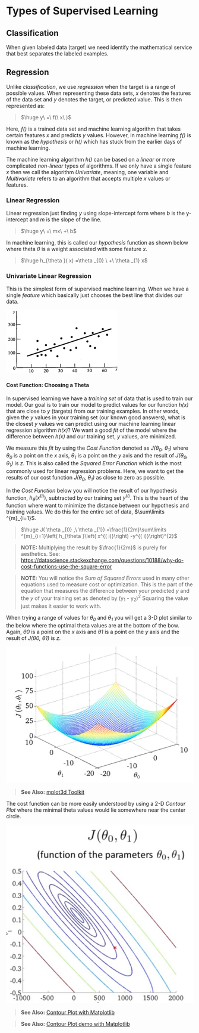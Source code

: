 # Types of Supervised Learning

## Classification

When given labeled data (target) we need identify the mathematical service that best separates the labeled examples.

## Regression

Unlike _classification_, we use *regression* when the target is a range of possible values. When representing these data sets, _x_ denotes the features of the data set and _y_ denotes the target, or predicted value. This is then represented as:

> $\huge y\ =\ f(\ x\ )$

Here, *f()* is a trained data set and machine learning algorithm that takes certain features *x* and predicts *y* values. However, in machine learning *f()* is known as the *hypothesis* or *h()* which has stuck from the earlier days of machine learning.

The machine learning algorithm *h()* can be based on a *linear* or more complicated *non-linear* types of algorithms. If we only have a single feature *x* then we call the algorithm *Univariate*, meaning, one variable and *Multivariate* refers to an algorithm that accepts multiple *x* values or features.

### Linear Regression

Linear regression just finding *y* using slope-intercept form where *b* is the y-intercept and *m* is the slope of the line.

> $\huge y\ =\ mx\ +\ b$

In machine learning, this is called our *hypothesis* function as shown below where theta *θ* is a weight associated with some feature *x*.

> $\huge h_{\theta }( x) =\theta _{0} \ +\ \theta _{1} x$

### Univariate Linear Regression

This is the simplest form of supervised machine learning. When we have a single *feature* which basically just chooses the best line that divides our data.

![Linear Regression](https://github.com/harperd/machine-learning/raw/master/images/linear-regression.png)

#### Cost Function: Choosing a Theta

In supervised learning we have a *training set* of data that is used to train our model. Our goal is to train our model to predict values for our function *h(x)* that are close to *y* (targets) from our training examples. In other words, given the *y* values in your training set (our known good answers), what is the closest *y* values we can predict using our machine learning linear regression algorithm *h(x)*? We want a good *fit* of the model where the difference between *h(x)* and our training set, *y* values, are minimized. 

We measure this _fit_ by using the *Cost Function* denoted as *J(θ<sub>0</sub>, θ<sub>1</sub>)* where *θ<sub>0</sub>* is a point on the *x* axis, *θ<sub>1</sub>* is a point on the *y* axis and the result of *J(θ<sub>0</sub>, θ<sub>1</sub>)* is *z*. This is also called the *Squared Error Function* which is the most commonly used for linear regression problems. Here, we want to get the results of our cost function *J(θ<sub>0</sub>, θ<sub>1</sub>)* as close to zero as possible.

In the _Cost Function_ below you will notice the result of our hypothesis function, $h_{\theta }\left( x^{( i)}\right)$, subtracted by our training set $y^{( i)}$. This is the heart of the function where want to minimize the distance between our hypothesis and training values. We do this for the entire set of data, $\sum\limits ^{m}_{i=1}$.

> $\huge J( \theta _{0} ,\ \theta _{1}) =\frac{1}{2m}\sum\limits ^{m}_{i=1}\left( h_{\theta }\left( x^{( i)}\right) -y^{( i)}\right)^{2}$

> **NOTE:** Multiplying the result by $\frac{1}{2m}$ is purely for aesthetics. See: https://datascience.stackexchange.com/questions/10188/why-do-cost-functions-use-the-square-error

> **NOTE:** You will notice the *Sum of Squared Errors* used in many other equations used to measure cost or optimization. This is the part of the equation that measures the difference between your predicted *y* and the *y* of your training set as denoted by (y<sub>1</sub> - y<sub>2</sub>)$^2$ Squaring the value just makes it easier to work with.

When trying a range of values for *θ<sub>0</sub>* and *θ<sub>1</sub>* you will get a 3-D plot similar to the below where the optimal theta values are at the bottom of the bow. Again, *θ0* is a point on the *x* axis and *θ1* is a point on the *y* axis and the result of *J(θ0, θ1)* is *z*.

![](https://github.com/harperd/machine-learning/raw/master/images/cost-function-plot.jpg)

> **See Also:** [mplot3d Toolkit](https://matplotlib.org/tutorials/toolkits/mplot3d.html)

The cost function can be more easily understood by using a 2-D *Contour Plot* where the minimal theta values would lie somewhere near the center circle.

![](https://github.com/harperd/machine-learning/raw/master/images/cost-function-contour-plot.jpg)

> **See Also:** [Contour Plot with Matplotlib](https://matplotlib.org/api/_as_gen/matplotlib.pyplot.contour.html)

> **See Also:** [Contour Plot demo with Matplotlib](https://matplotlib.org/gallery/images_contours_and_fields/contour_demo.html)